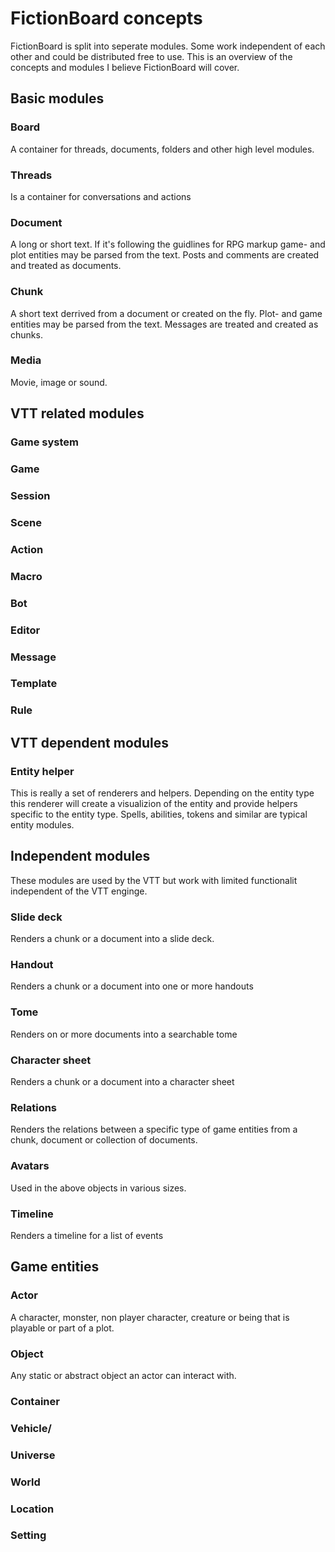 # FictionBoard concepts

FictionBoard is split into seperate modules. Some work independent of each other and could be distributed free to use. This is an overview of the concepts and modules I believe FictionBoard will cover. 

## Basic modules

### Board

A container for threads, documents, folders and other high level modules.

### Threads

Is a container for conversations and actions

### Document

A long or short text. If it's following the guidlines for RPG markup game- and plot entities may be parsed from the text. Posts and comments are created and treated as documents.

### Chunk

A short text derrived from a document or created on the fly. Plot- and game entities may be parsed from the text. Messages are treated and created as chunks.

### Media

Movie, image or sound.

## VTT related modules

### Game system

### Game

### Session

### Scene

### Action

### Macro

### Bot

### Editor

### Message

### Template

### Rule

## VTT dependent modules

### Entity helper

This is really a set of renderers and helpers. Depending on the entity type this renderer will create a visualizion of the entity and provide helpers specific to the entity type. Spells, abilities, tokens and similar are typical entity modules.

## Independent modules

These modules are used by the VTT but work with limited functionalit independent of the VTT enginge. 
      
### Slide deck

Renders a chunk or a document into a slide deck.

### Handout

Renders a chunk or a document into one or more handouts

### Tome

Renders on or more documents into a searchable tome

### Character sheet

Renders a chunk or a document into a character sheet

### Relations

Renders the relations between a specific type of game entities from a chunk, document or collection of documents.

### Avatars

Used in the above objects in various sizes.

### Timeline

Renders a timeline for a list of events

## Game entities

### Actor

A character, monster, non player character, creature or being that is playable or part of a plot.

### Object

Any static or abstract object an actor can interact with. 

### Container

### Vehicle/

### Universe

### World

### Location

### Setting


